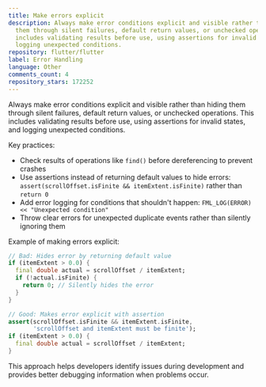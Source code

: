 ```yaml
---
title: Make errors explicit
description: Always make error conditions explicit and visible rather than hiding
  them through silent failures, default return values, or unchecked operations. This
  includes validating results before use, using assertions for invalid states, and
  logging unexpected conditions.
repository: flutter/flutter
label: Error Handling
language: Other
comments_count: 4
repository_stars: 172252
---
```


Always make error conditions explicit and visible rather than hiding them through silent failures, default return values, or unchecked operations. This includes validating results before use, using assertions for invalid states, and logging unexpected conditions.

Key practices:
- Check results of operations like `find()` before dereferencing to prevent crashes
- Use assertions instead of returning default values to hide errors: `assert(scrollOffset.isFinite && itemExtent.isFinite)` rather than `return 0`
- Add error logging for conditions that shouldn't happen: `FML_LOG(ERROR) << "Unexpected condition"`
- Throw clear errors for unexpected duplicate events rather than silently ignoring them

Example of making errors explicit:
```dart
// Bad: Hides error by returning default value
if (itemExtent > 0.0) {
  final double actual = scrollOffset / itemExtent;
  if (!actual.isFinite) {
    return 0; // Silently hides the error
  }
}

// Good: Makes error explicit with assertion
assert(scrollOffset.isFinite && itemExtent.isFinite, 
       'scrollOffset and itemExtent must be finite');
if (itemExtent > 0.0) {
  final double actual = scrollOffset / itemExtent;
}
```

This approach helps developers identify issues during development and provides better debugging information when problems occur.